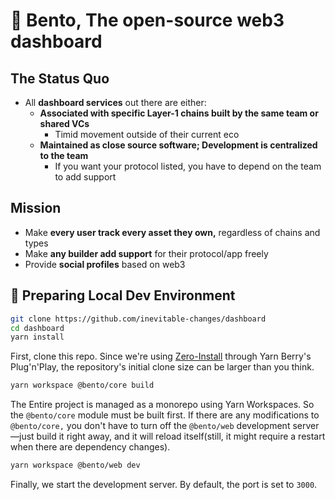 # 🍱 Bento, The open-source web3 dashboard

## The Status Quo

- All **dashboard services** out there are either:
  - **Associated with specific Layer-1 chains built by the same team or shared VCs**
    - Timid movement outside of their current eco
  - **Maintained as close source software; Development is centralized to the team**
    - If you want your protocol listed, you have to depend on the team to add support

## Mission

- Make **every user track every asset they own,** regardless of chains and types
- Make **any builder add support** for their protocol/app freely
- Provide **social profiles** based on web3

## 🚀 Preparing Local Dev Environment

```bash
git clone https://github.com/inevitable-changes/dashboard
cd dashboard
yarn install
```

First, clone this repo.
Since we're using [Zero-Install](https://yarnpkg.com/features/zero-installs) through Yarn Berry's Plug'n'Play, the repository's initial clone size can be larger than you think.

```bash
yarn workspace @bento/core build
```

The Entire project is managed as a monorepo using Yarn Workspaces.
So the `@bento/core` module must be built first. If there are any modifications to `@bento/core,` you don't have to turn off the `@bento/web` development server—just build it right away, and it will reload itself(still, it might require a restart when there are dependency changes).

```bash
yarn workspace @bento/web dev
```

Finally, we start the development server. By default, the port is set to `3000`.
